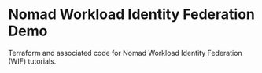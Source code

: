 # Nomad Workload Identity Federation Demo

Terraform and associated code for Nomad Workload Identity Federation (WIF)
tutorials.
